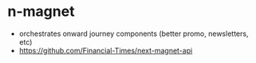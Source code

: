 # n-magnet
- orchestrates onward journey components (better promo, newsletters, etc)
- https://github.com/Financial-Times/next-magnet-api